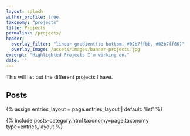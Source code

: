 ```yaml
---
layout: splash
author_profile: true
taxonomy: "projects"
title: Projects
permalink: /projects/
header:
  overlay_filter: "linear-gradient(to bottom, #02b7ffbb, #02b7ff66)"
  overlay_image: /assets/images/banner-projects.jpg
excerpt: "Highlighted Projects I'm working on."
date: ''
---
```


This will list out the different projects I have.

## Posts

{% assign entries_layout = page.entries_layout | default: 'list' %}
<div class="entries-{{ entries_layout }}">
  {% include posts-category.html taxonomy=page.taxonomy type=entries_layout %}
</div>